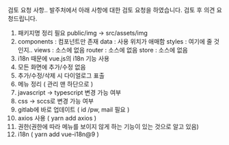 검토 요청 사항..
발주처에서 아래 사항에 대한 검토 요청을 하였습니다.
검토 후 의견 요청드립니다.
1. 패키지명 정리 필요
   public/img -> src/assets/img
2. components : 컴포넌트만 존재
   data : 사용 위치가 애매함
   styles : 여기에 줄 것인지..
   views : 소스에 없음
   router : 소스에 없음
   store : 소스에 없음
3. i18n 때문에 vue.js의 i18n 기능 사용
4. 모든 화면에 추가/수정 없음
5. 추가/수정/삭제 시 다이얼로그 표출
6. 메뉴 정리 ( 관리 맨 하단으로 )
7. javascript -> typescript 변경 가능 여부
8.  css -> sccs로 변경 가능 여부
9.  gitlab에 바로 업데이트 ( id /pw, mail 필요 )
10. axios 사용  ( yarn add axios )
11. 권한(권한에 따라 메뉴를 보이지 않게 하는 기능이 있는 것으로 알고 있음)
12. i18n ( yarn add vue-i18n@9 )